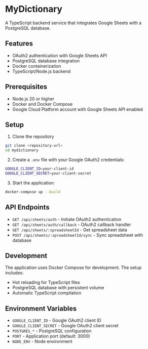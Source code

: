 # MyDictionary

A TypeScript backend service that integrates Google Sheets with a PostgreSQL database.

## Features

- OAuth2 authentication with Google Sheets API
- PostgreSQL database integration
- Docker containerization
- TypeScript/Node.js backend

## Prerequisites

- Node.js 20 or higher
- Docker and Docker Compose
- Google Cloud Platform account with Google Sheets API enabled

## Setup

1. Clone the repository
```bash
git clone <repository-url>
cd mydictionary
```

2. Create a `.env` file with your Google OAuth2 credentials:
```bash
GOOGLE_CLIENT_ID=your-client-id
GOOGLE_CLIENT_SECRET=your-client-secret
```

3. Start the application:
```bash
docker-compose up --build
```

## API Endpoints

- `GET /api/sheets/auth` - Initiate OAuth2 authentication
- `GET /api/sheets/auth/callback` - OAuth2 callback handler
- `GET /api/sheets/:spreadsheetId` - Get spreadsheet data
- `POST /api/sheets/:spreadsheetId/sync` - Sync spreadsheet with database

## Development

The application uses Docker Compose for development. The setup includes:
- Hot reloading for TypeScript files
- PostgreSQL database with persistent volume
- Automatic TypeScript compilation

## Environment Variables

- `GOOGLE_CLIENT_ID` - Google OAuth2 client ID
- `GOOGLE_CLIENT_SECRET` - Google OAuth2 client secret
- `POSTGRES_*` - PostgreSQL configuration
- `PORT` - Application port (default: 3000)
- `NODE_ENV` - Node environment 